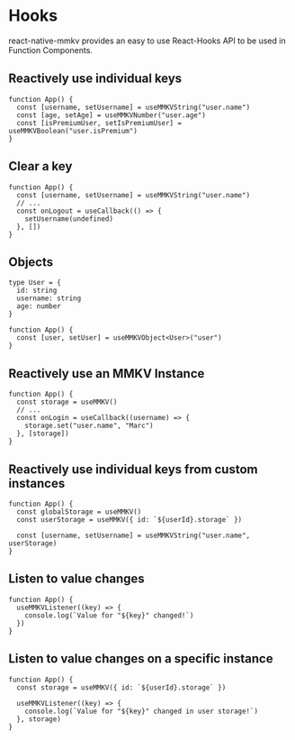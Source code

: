 # Hooks

react-native-mmkv provides an easy to use React-Hooks API to be used in Function Components.

## Reactively use individual keys

```tsx
function App() {
  const [username, setUsername] = useMMKVString("user.name")
  const [age, setAge] = useMMKVNumber("user.age")
  const [isPremiumUser, setIsPremiumUser] = useMMKVBoolean("user.isPremium")
}
```

## Clear a key

```tsx
function App() {
  const [username, setUsername] = useMMKVString("user.name")
  // ...
  const onLogout = useCallback(() => {
    setUsername(undefined)
  }, [])
}
```

## Objects

```tsx
type User = {
  id: string
  username: string
  age: number
}

function App() {
  const [user, setUser] = useMMKVObject<User>("user")
}
```

## Reactively use an MMKV Instance

```tsx
function App() {
  const storage = useMMKV()
  // ...
  const onLogin = useCallback((username) => {
    storage.set("user.name", "Marc")
  }, [storage])
}
```

## Reactively use individual keys from custom instances

```tsx
function App() {
  const globalStorage = useMMKV()
  const userStorage = useMMKV({ id: `${userId}.storage` })

  const [username, setUsername] = useMMKVString("user.name", userStorage)
}
```

## Listen to value changes

```tsx
function App() {
  useMMKVListener((key) => {
    console.log(`Value for "${key}" changed!`)
  })
}
```

## Listen to value changes on a specific instance

```tsx
function App() {
  const storage = useMMKV({ id: `${userId}.storage` })

  useMMKVListener((key) => {
    console.log(`Value for "${key}" changed in user storage!`)
  }, storage)
}
```
